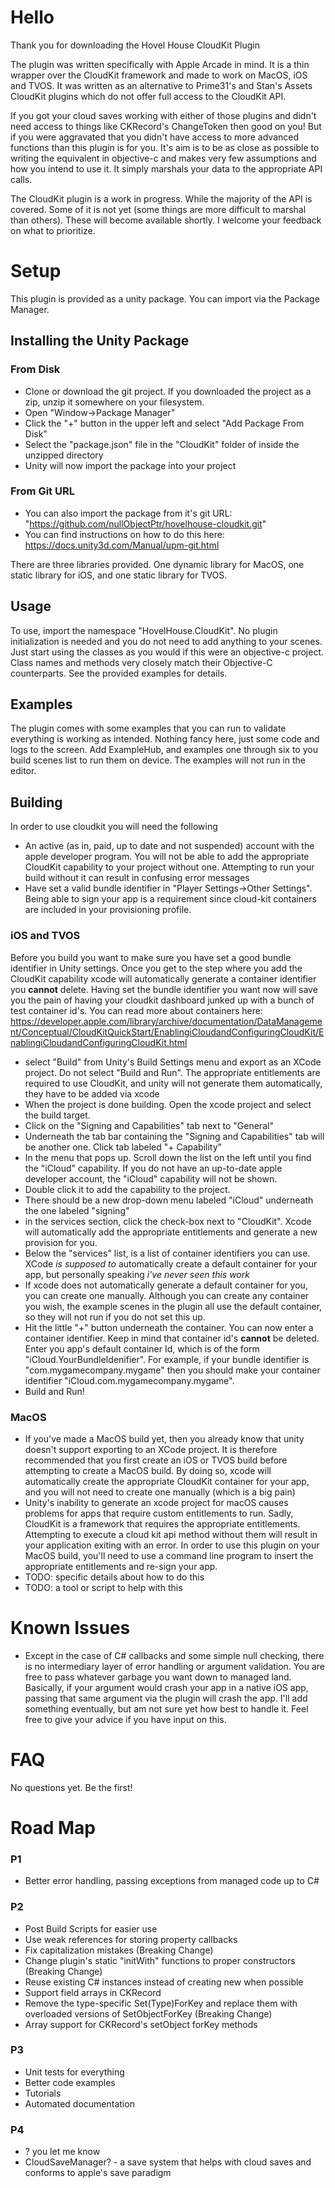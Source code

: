 # Hello
Thank you for downloading the Hovel House CloudKit Plugin
 
The plugin was written specifically with Apple Arcade in mind. It is a thin wrapper over the CloudKit framework and made to work on MacOS, iOS and TVOS. It was written as an alternative to Prime31's and Stan's Assets CloudKit plugins which do not offer full access to the CloudKit API.
 
If you got your cloud saves working with either of those plugins and didn't need access to things like CKRecord's ChangeToken then good on you! But if you were aggravated that you didn't have access to more advanced functions than this plugin is for you. It's aim is to be as close as possible to writing the equivalent in objective-c and makes very few assumptions and how you intend to use it. It simply marshals your data to the appropriate API calls.
 
The CloudKit plugin is a work in progress. While the majority of the API is covered. Some of it is not yet (some things are more difficult to marshal than others). These will become available shortly. I welcome your feedback on what to prioritize.
 
# Setup
 
This plugin is provided as a unity package. You can import via the Package Manager. 
 
## Installing the Unity Package
 
### From Disk
* Clone or download the git project. If you downloaded the project as a zip, unzip it somewhere on your filesystem.
* Open "Window->Package Manager"
* Click the "+" button in the upper left and select "Add Package From Disk"
* Select the "package.json" file in the "CloudKit" folder of inside the unzipped directory
* Unity will now import the package into your project
 
### From Git URL
* You can also import the package from it's git URL: "https://github.com/nullObjectPtr/hovelhouse-cloudkit.git"
* You can find instructions on how to do this here: https://docs.unity3d.com/Manual/upm-git.html
 
There are three libraries provided. One dynamic library for MacOS, one static library for iOS, and one static library for TVOS.
 
## Usage
To use, import the namespace "HovelHouse.CloudKit". No plugin initialization is needed and you do not need to add anything to your scenes. Just start using the classes as you would if this were an objective-c project. Class names and methods very closely match their Objective-C counterparts. See the provided examples for details.
 
## Examples
The plugin comes with some examples that you can run to validate everything is working as intended. Nothing fancy here, just some code and logs to the screen. Add ExampleHub, and examples one through six to you build scenes list to run them on device. The examples will not run in the editor. 
 
## Building
In order to use cloudkit you will need the following
* An active (as in, paid, up to date and not suspended) account with the apple developer program. You will not be able to add the appropriate CloudKit capability to your project without one. Attempting to run your build without it can result in confusing error messages
* Have set a valid bundle identifier in "Player Settings->Other Settings". Being able to sign your app is a requirement since cloud-kit containers are included in your provisioning profile. 
 
### iOS and TVOS
Before you build you want to make sure you have set a good bundle identifier in Unity settings. Once you get to the step where you add the CloudKit capability xcode will automatically generate a container identifier you **cannot** delete. Having set the bundle identifier you want now will save you the pain of having your cloudkit dashboard junked up with a bunch of test container id's. You can read more about containers here: https://developer.apple.com/library/archive/documentation/DataManagement/Conceptual/CloudKitQuickStart/EnablingiCloudandConfiguringCloudKit/EnablingiCloudandConfiguringCloudKit.html 
 
* select "Build" from Unity's Build Settings menu and export as an XCode project. Do not select "Build and Run". The appropriate entitlements are required to use CloudKit, and unity will not generate them automatically, they have to be added via xcode
* When the project is done building. Open the xcode project and select the build target.
* Click on the "Signing and Capabilities" tab next to "General"
* Underneath the tab bar containing the "Signing and Capabilities" tab will be another one. Click tab labeled "+ Capability"
* In the menu that pops up. Scroll down the list on the left until you find the "iCloud" capability. If you do not have an up-to-date apple developer account, the "iCloud" capability will not be shown.
* Double click it to add the capability to the project.
* There should be a new drop-down menu labeled "iCloud" underneath the one labeled "signing"
* in the services section, click the check-box next to "CloudKit". Xcode will automatically add the appropriate entitlements and generate a new provision for you.
* Below the "services" list, is a list of container identifiers you can use. XCode _is supposed to_ automatically create a default container for your app, but personally speaking _i've never seen this work_
* If xcode does not automatically generate a default container for you, you can create one manually. Although you can create any container you wish, the example scenes in the plugin all use the default container, so they will not run if you do not set this up. 
* Hit the little "+" button underneath the container. You can now enter a container identifier. Keep in mind that container id's **cannot** be deleted. Enter you app's default container Id, which is of the form "iCloud.YourBundleIdenifier". For example, if your bundle identifier is "com.mygamecompany.mygame" then you should make your container identifier "iCloud.com.mygamecompany.mygame". 
* Build and Run!
 
### MacOS
* If you've made a MacOS build yet, then you already know that unity doesn't support exporting to an XCode project. It is therefore recommended that you first create an iOS or TVOS build before attempting to create a MacOS build. By doing so, xcode will automatically create the appropriate CloudKit container for your app, and you will not need to create one manually (which is a big pain)
* Unity's inability to generate an xcode project for macOS causes problems for apps that require custom entitlements to run. Sadly, CloudKit is a framework that requires the appropriate entitlements. Attempting to execute a cloud kit api method without them will result in your application exiting with an error. In order to use this plugin on your MacOS build, you'll need to use a command line program to insert the appropriate entitlements and re-sign your app.
* TODO: specific details about how to do this
* TODO: a tool or script to help with this
 
# Known Issues
* Except in the case of C# callbacks and some simple null checking, there is no intermediary layer of error handling or argument validation. You are free to pass whatever garbage you want down to managed land. Basically, if your argument would crash your app in a native iOS app, passing that same argument via the plugin will crash the app. I'll add something eventually, but am not sure yet how best to handle it. Feel free to give your advice if you have input on this.
 
# FAQ
No questions yet. Be the first!
 
# Road Map
 
### P1
* Better error handling, passing exceptions from managed code up to C#

### P2
* Post Build Scripts for easier use
* Use weak references for storing property callbacks
* Fix capitalization mistakes (Breaking Change)
* Change plugin's static "initWith" functions to proper constructors (Breaking Change)
* Reuse existing C# instances instead of creating new when possible
* Support field arrays in CKRecord
* Remove the type-specific Set(Type)ForKey and replace them with overloaded versions of SetObjectForKey (Breaking Change)
* Array support for CKRecord's setObject forKey methods
 
### P3
* Unit tests for everything
* Better code examples
* Tutorials
* Automated documentation
 
### P4
* ? you let me know
* CloudSaveManager? - a save system that helps with cloud saves and conforms to apple's save paradigm
